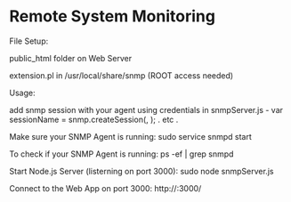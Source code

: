 # Remote System Monitoring 

File Setup:

public_html folder on Web Server

extension.pl in /usr/local/share/snmp (ROOT access needed)

Usage:

add snmp session with your agent using credentials in snmpServer.js -
  var sessionName = snmp.createSession(<agent ip>, <community>); 
  . etc
  .

Make sure your SNMP Agent is running:
  sudo service snmpd start
  
To check if your SNMP Agent is running:
  ps -ef | grep snmpd
  
Start Node.js Server (listerning on port 3000):
  sudo node snmpServer.js
  
Connect to the Web App on port 3000:
  http://<web server ip>:3000/


